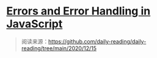 # [Errors and Error Handling in JavaScript](https://blog.bitsrc.io/errors-and-error-handling-in-javascript-52d448b8183d)

> 阅读来源：https://github.com/daily-reading/daily-reading/tree/main/2020/12/15
